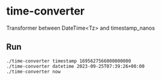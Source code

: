 # time-converter

Transformer between DateTime\<Tz> and timestamp_nanos

## Run

```shell
./time-converter timestamp 1695627566000000000
./time-converter datetime 2023-09-25T07:39:26+00:00
./time-converter now
```
